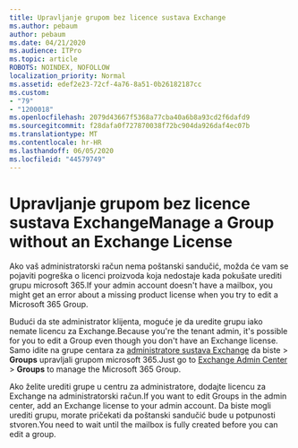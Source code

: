 ```yaml
---
title: Upravljanje grupom bez licence sustava Exchange
ms.author: pebaum
author: pebaum
ms.date: 04/21/2020
ms.audience: ITPro
ms.topic: article
ROBOTS: NOINDEX, NOFOLLOW
localization_priority: Normal
ms.assetid: edef2e23-72cf-4a76-8a51-0b26182187cc
ms.custom:
- "79"
- "1200018"
ms.openlocfilehash: 2079d43667f5368a77cba40a6b8a93cd2f6dafd9
ms.sourcegitcommit: f28dafa0f727870038f72bc904da926daf4ec07b
ms.translationtype: MT
ms.contentlocale: hr-HR
ms.lasthandoff: 06/05/2020
ms.locfileid: "44579749"
---
```

# <a name="manage-a-group-without-an-exchange-license"></a><span data-ttu-id="ecfcf-102">Upravljanje grupom bez licence sustava Exchange</span><span class="sxs-lookup"><span data-stu-id="ecfcf-102">Manage a Group without an Exchange License</span></span>

<span data-ttu-id="ecfcf-103">Ako vaš administratorski račun nema poštanski sandučić, možda će vam se pojaviti pogreška o licenci proizvoda koja nedostaje kada pokušate urediti grupu microsoft 365.</span><span class="sxs-lookup"><span data-stu-id="ecfcf-103">If your admin account doesn't have a mailbox, you might get an error about a missing product license when you try to edit a Microsoft 365 Group.</span></span>
  
<span data-ttu-id="ecfcf-104">Budući da ste administrator klijenta, moguće je da uredite grupu iako nemate licencu za Exchange.</span><span class="sxs-lookup"><span data-stu-id="ecfcf-104">Because you're the tenant admin, it's possible for you to edit a Group even though you don't have an Exchange license.</span></span> <span data-ttu-id="ecfcf-105">Samo idite na grupe centara za [administratore sustava Exchange](https://outlook.office365.com/ecp.aspx) da biste \> **Groups** upravljali grupom microsoft 365.</span><span class="sxs-lookup"><span data-stu-id="ecfcf-105">Just go to [Exchange Admin Center](https://outlook.office365.com/ecp.aspx) \> **Groups** to manage the Microsoft 365 Group.</span></span>
  
<span data-ttu-id="ecfcf-106">Ako želite urediti grupe u centru za administratore, dodajte licencu za Exchange na administratorski račun.</span><span class="sxs-lookup"><span data-stu-id="ecfcf-106">If you want to edit Groups in the admin center, add an Exchange license to your admin account.</span></span> <span data-ttu-id="ecfcf-107">Da biste mogli urediti grupu, morate pričekati da poštanski sandučić bude u potpunosti stvoren.</span><span class="sxs-lookup"><span data-stu-id="ecfcf-107">You need to wait until the mailbox is fully created before you can edit a group.</span></span>
  